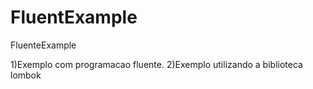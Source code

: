 # FluentExample
FluenteExample

1)Exemplo com programacao fluente. 
2)Exemplo utilizando a biblioteca lombok
